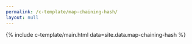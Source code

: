 ```yaml
---
permalink: /c-template/map-chaining-hash/
layout: null
---
```


{% include c-template/main.html data=site.data.map-chaining-hash %}

